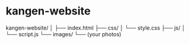 # kangen-website
kangen-website/
│
├── index.html
├── css/
│   └── style.css
├── js/
│   └── script.js
└── images/
    └── (your photos)
